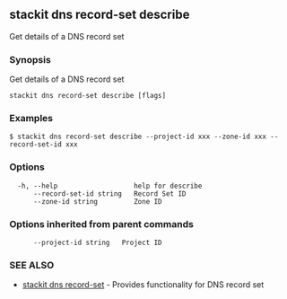 ## stackit dns record-set describe

Get details of a DNS record set

### Synopsis

Get details of a DNS record set

```
stackit dns record-set describe [flags]
```

### Examples

```
$ stackit dns record-set describe --project-id xxx --zone-id xxx --record-set-id xxx
```

### Options

```
  -h, --help                   help for describe
      --record-set-id string   Record Set ID
      --zone-id string         Zone ID
```

### Options inherited from parent commands

```
      --project-id string   Project ID
```

### SEE ALSO

* [stackit dns record-set](./stackit_dns_record-set.md)	 - Provides functionality for DNS record set

